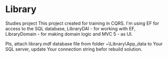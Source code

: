 # Library
Studies project
This project created for training in CQRS.
I'm using EF for access to the SQL database, LibraryDAl - for working with EF, LibraryDomain - for making domain logic and MVC 5 - as UI.

Pls, attach library.mdf database file from folder ~\Library\App_data to Your SQL server, update Your connection string befor rebuild solution.
